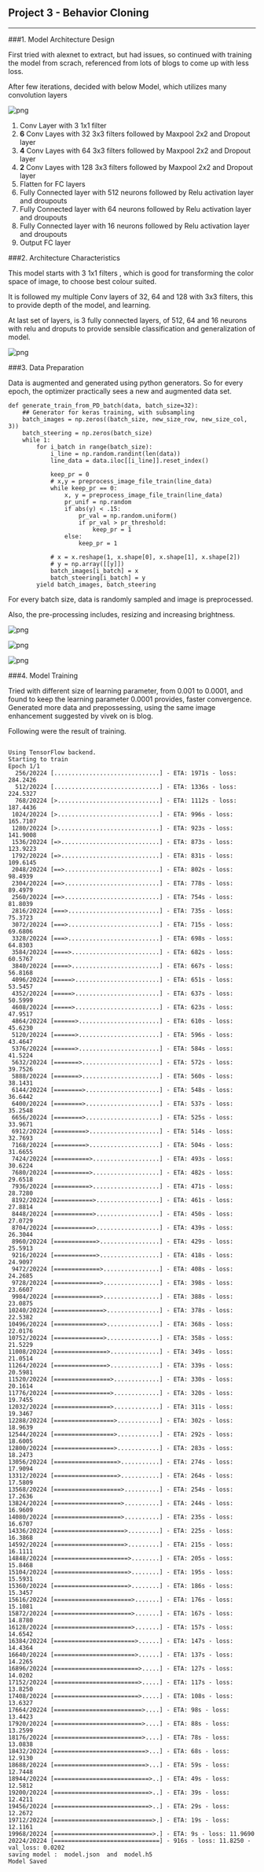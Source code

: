 

## Project 3 - Behavior Cloning
-------------------------------

###1. Model Architecture Design

First tried with alexnet to extract, but had issues, so continued with training the model from scrach, 
referenced from lots of blogs to come up with less loss.

After few iterations, decided with below Model, which utilizes many convolution layers


  ![png](model-arch.png)																																																																																		
																																																																																			
																																																																																			
1. Conv Layer with 3 1x1 filter
2. **6** Conv Layes with 32 3x3 filters followed by Maxpool 2x2 and Dropout layer
3. **4** Conv Layes with 64 3x3 filters followed by Maxpool 2x2 and Dropout layer
4. **2** Conv Layes with 128 3x3 filters followed by Maxpool 2x2 and Dropout layer
5. Flatten for FC layers
6. Fully Connected layer with 512 neurons followed by Relu activation layer and droupouts
7. Fully Connected layer with 64 neurons followed by Relu activation layer and droupouts
8. Fully Connected layer with 16 neurons followed by Relu activation layer and droupouts
9. Output FC layer


###2. Architecture Characteristics

This model starts with 3 1x1 filters , which is good for transforming the color space of image, to choose best colour suited.

It is followed my multiple Conv layers of 32, 64 and 128 with 3x3 filters, this to provide depth of the model, and learning.

At last set of layers, is 3 fully connected layers, of 512, 64 and 16 neurons with relu and droputs to provide sensible classification and generalization of model.

![png](model.png)

###3. Data Preparation

Data is augmented and generated using python generators. So for every epoch, the optimizer practically sees a new and augmented data set.

````{python}
def generate_train_from_PD_batch(data, batch_size=32):
    ## Generator for keras training, with subsampling
    batch_images = np.zeros((batch_size, new_size_row, new_size_col, 3))
    batch_steering = np.zeros(batch_size)
    while 1:
        for i_batch in range(batch_size):
            i_line = np.random.randint(len(data))
            line_data = data.iloc[[i_line]].reset_index()

            keep_pr = 0
            # x,y = preprocess_image_file_train(line_data)
            while keep_pr == 0:
                x, y = preprocess_image_file_train(line_data)
                pr_unif = np.random
                if abs(y) < .15:
                    pr_val = np.random.uniform()
                    if pr_val > pr_threshold:
                        keep_pr = 1
                else:
                    keep_pr = 1

            # x = x.reshape(1, x.shape[0], x.shape[1], x.shape[2])
            # y = np.array([[y]])
            batch_images[i_batch] = x
            batch_steering[i_batch] = y
        yield batch_images, batch_steering

````

For every batch size, data is randomly sampled and image is preprocessed.

Also, the pre-processing includes, resizing and increasing brightness.

![png](center_2017_01_29_20_15_54_762.jpg)


![png](center_2017_01_29_20_15_54_832.jpg)


![png](center_2017_01_29_20_15_54_930.jpg)

###4. Model Training

Tried with different size of learning parameter, from 0.001 to 0.0001, and found to keep the learning parameter 0.0001 provides, faster convergence.
Generated more data and prepossessing, using the same image enhancement suggested by vivek on is blog.

Following were the result of training.
````

Using TensorFlow backend.
Starting to train
Epoch 1/1
  256/20224 [..............................] - ETA: 1971s - loss: 284.2426
  512/20224 [..............................] - ETA: 1336s - loss: 224.5327
  768/20224 [>.............................] - ETA: 1112s - loss: 187.4436
 1024/20224 [>.............................] - ETA: 996s - loss: 165.7107 
 1280/20224 [>.............................] - ETA: 923s - loss: 141.9008
 1536/20224 [=>............................] - ETA: 873s - loss: 123.9223
 1792/20224 [=>............................] - ETA: 831s - loss: 109.6145
 2048/20224 [==>...........................] - ETA: 802s - loss: 98.4939 
 2304/20224 [==>...........................] - ETA: 778s - loss: 89.4979
 2560/20224 [==>...........................] - ETA: 754s - loss: 81.8039
 2816/20224 [===>..........................] - ETA: 735s - loss: 75.3723
 3072/20224 [===>..........................] - ETA: 715s - loss: 69.6806
 3328/20224 [===>..........................] - ETA: 698s - loss: 64.8303
 3584/20224 [====>.........................] - ETA: 682s - loss: 60.5767
 3840/20224 [====>.........................] - ETA: 667s - loss: 56.8168
 4096/20224 [=====>........................] - ETA: 651s - loss: 53.5457
 4352/20224 [=====>........................] - ETA: 637s - loss: 50.5999
 4608/20224 [=====>........................] - ETA: 623s - loss: 47.9517
 4864/20224 [======>.......................] - ETA: 610s - loss: 45.6230
 5120/20224 [======>.......................] - ETA: 596s - loss: 43.4647
 5376/20224 [======>.......................] - ETA: 584s - loss: 41.5224
 5632/20224 [=======>......................] - ETA: 572s - loss: 39.7526
 5888/20224 [=======>......................] - ETA: 560s - loss: 38.1431
 6144/20224 [========>.....................] - ETA: 548s - loss: 36.6442
 6400/20224 [========>.....................] - ETA: 537s - loss: 35.2548
 6656/20224 [========>.....................] - ETA: 525s - loss: 33.9671
 6912/20224 [=========>....................] - ETA: 514s - loss: 32.7693
 7168/20224 [=========>....................] - ETA: 504s - loss: 31.6655
 7424/20224 [==========>...................] - ETA: 493s - loss: 30.6224
 7680/20224 [==========>...................] - ETA: 482s - loss: 29.6518
 7936/20224 [==========>...................] - ETA: 471s - loss: 28.7280
 8192/20224 [===========>..................] - ETA: 461s - loss: 27.8814
 8448/20224 [===========>..................] - ETA: 450s - loss: 27.0729
 8704/20224 [===========>..................] - ETA: 439s - loss: 26.3044
 8960/20224 [============>.................] - ETA: 429s - loss: 25.5913
 9216/20224 [============>.................] - ETA: 418s - loss: 24.9097
 9472/20224 [=============>................] - ETA: 408s - loss: 24.2685
 9728/20224 [=============>................] - ETA: 398s - loss: 23.6607
 9984/20224 [=============>................] - ETA: 388s - loss: 23.0875
10240/20224 [==============>...............] - ETA: 378s - loss: 22.5382
10496/20224 [==============>...............] - ETA: 368s - loss: 22.0176
10752/20224 [==============>...............] - ETA: 358s - loss: 21.5229
11008/20224 [===============>..............] - ETA: 349s - loss: 21.0514
11264/20224 [===============>..............] - ETA: 339s - loss: 20.5981
11520/20224 [================>.............] - ETA: 330s - loss: 20.1614
11776/20224 [================>.............] - ETA: 320s - loss: 19.7455
12032/20224 [================>.............] - ETA: 311s - loss: 19.3467
12288/20224 [=================>............] - ETA: 302s - loss: 18.9639
12544/20224 [=================>............] - ETA: 292s - loss: 18.6005
12800/20224 [=================>............] - ETA: 283s - loss: 18.2473
13056/20224 [==================>...........] - ETA: 274s - loss: 17.9094
13312/20224 [==================>...........] - ETA: 264s - loss: 17.5809
13568/20224 [===================>..........] - ETA: 254s - loss: 17.2636
13824/20224 [===================>..........] - ETA: 244s - loss: 16.9609
14080/20224 [===================>..........] - ETA: 235s - loss: 16.6707
14336/20224 [====================>.........] - ETA: 225s - loss: 16.3868
14592/20224 [====================>.........] - ETA: 215s - loss: 16.1111
14848/20224 [=====================>........] - ETA: 205s - loss: 15.8468
15104/20224 [=====================>........] - ETA: 195s - loss: 15.5931
15360/20224 [=====================>........] - ETA: 186s - loss: 15.3457
15616/20224 [======================>.......] - ETA: 176s - loss: 15.1081
15872/20224 [======================>.......] - ETA: 167s - loss: 14.8780
16128/20224 [======================>.......] - ETA: 157s - loss: 14.6542
16384/20224 [=======================>......] - ETA: 147s - loss: 14.4364
16640/20224 [=======================>......] - ETA: 137s - loss: 14.2265
16896/20224 [========================>.....] - ETA: 127s - loss: 14.0202
17152/20224 [========================>.....] - ETA: 117s - loss: 13.8250
17408/20224 [========================>.....] - ETA: 108s - loss: 13.6327
17664/20224 [=========================>....] - ETA: 98s - loss: 13.4423 
17920/20224 [=========================>....] - ETA: 88s - loss: 13.2599
18176/20224 [=========================>....] - ETA: 78s - loss: 13.0838
18432/20224 [==========================>...] - ETA: 68s - loss: 12.9130
18688/20224 [==========================>...] - ETA: 59s - loss: 12.7448
18944/20224 [===========================>..] - ETA: 49s - loss: 12.5812
19200/20224 [===========================>..] - ETA: 39s - loss: 12.4211
19456/20224 [===========================>..] - ETA: 29s - loss: 12.2672
19712/20224 [============================>.] - ETA: 19s - loss: 12.1161
19968/20224 [============================>.] - ETA: 9s - loss: 11.9690 
20224/20224 [==============================] - 916s - loss: 11.8250 - val_loss: 0.0202
saving model :  model.json  and  model.h5
Model Saved

````
